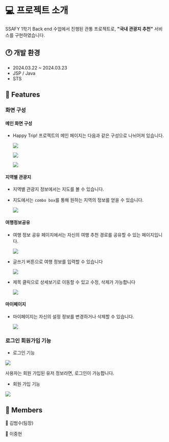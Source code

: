 # 💻 프로젝트 소개

SSAFY 1학기 Back end 수업에서 진행된 관통 프로젝트로, **"국내 관광지 추천"** 서비스를 구현하였습니다.

## 🕐 개발 환경

-   2024.03.22 ~ 2024.03.23
-   JSP / Java
-   STS

## 📝 Features

### 화면 구성

#### 메인 화면 구성

-   Happy Trip! 프로젝트의 메인 페이지는 다음과 같은 구성으로 나뉘어져 있습니다.

    ![](https://i.ibb.co/BVXWDCJ/main1.png)

    ![](https://i.ibb.co/SywLDc4/main2.png)

    ![](https://i.ibb.co/DkgVzVR/main3.png)

#### 지역별 관광지

-   지역별 관광지 정보에서는 지도를 볼 수 있습니다.
-   지도에서는 `combo box`를 통해 원하는 지역의 정보를 얻을 수 있습니다.

    ![](https://i.ibb.co/fpzGNK1/map2.png)

#### 여행정보공유

-   여행 정보 공유 페이지에서는 자신의 여행 추천 경로를 공유할 수 있는 페이지입니다.

    ![](https://i.ibb.co/y8HhScT/2024-03-23-1-37-15.png)

-   글쓰기 버튼으로 여행 정보를 입력할 수 있습니다


    ![](https://i.ibb.co/fD70vtv/2024-03-23-1-36-41.png)

-   제목 클릭으로 상세보기로 이동할 수 있고 수정, 삭제가 가능합니다


    ![](https://i.ibb.co/4Mzy0Wr/2024-03-23-1-37-03.png)

#### 마이페이지

-   마이페이지는 자신의 설정 정보를 변경하거나 삭제할 수 있습니다.

    ![](https://i.ibb.co/MSwSj4w/2024-03-23-1-33-54.png)

### 로그인 회원가입 기능

-   로그인 기능

![](https://i.ibb.co/DK6kQLW/login.png)

사용자는 회원 가입된 유저 정보라면, 로그인이 가능합니다.

-   회원 가입 기능

![](https://i.ibb.co/9WdYyQ5/sign.png)


## 🏃 Members

👨 김범수(팀장)

👨 이중현
